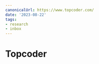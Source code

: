 ```yaml
---
canonicalUrl: https://www.topcoder.com/
date: '2023-08-22'
tags:
- research
- inbox
---
```


# Topcoder